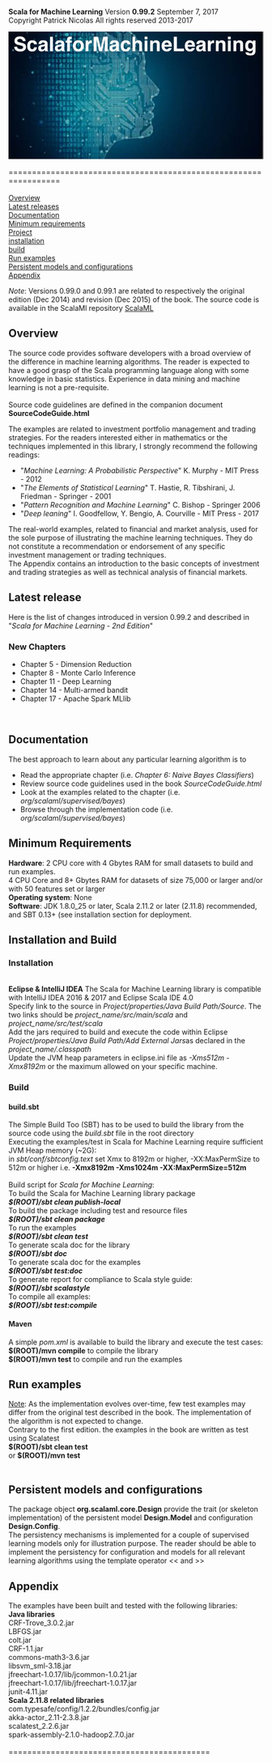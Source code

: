 <b>Scala for Machine Learning</b> Version <b>0.99.2</b> September 7, 2017<br>
Copyright Patrick Nicolas All rights reserved 2013-2017<br>

![Banner](images/scalaforml.jpeg)



=================================================================<br>
<br>
<a href="#overview">Overview</a><br>
<a href="#latestRelease">Latest releases</a><br>
<a href="#documentation">Documentation</a><br>
<a href="#requirements">Minimum requirements</a><br>
<a href="#project">Project</a><br>
<a href="#installation">installation</a><br>
<a href="#build">build</a><br>
<a href="#run">Run examples</a><br>
<a href="#persistency">Persistent models and configurations</a><br>
<a href="#appendix">Appendix</a><br>

<i>Note</i>: Versions 0.99.0 and 0.99.1 are related to respectively the original edition (Dec 2014) and revision (Dec 2015) of the book. The source code is available in the ScalaMl repository
<a href="https://github.com/prnicolas/ScalaMl">ScalaML</a>

<h2 id="overview">Overview</h2>
The source code provides software developers with a broad overview of the difference in machine learning algorithms. The reader is expected to have a good grasp of the Scala programming language along with some knowledge in basic statistics. Experience in data mining and machine learning is not a pre-requisite.<br><br>
Source code guidelines are defined in the companion document <b>SourceCodeGuide.html</b><br>

The examples are related to investment portfolio management and trading strategies. For the readers interested either in mathematics or the techniques implemented in this library, I strongly recommend the following readings:
<ul>
<li>"<i>Machine Learning: A Probabilistic Perspective</i>" K. Murphy - MIT Press - 2012</li>
<li>"<i>The Elements of Statistical Learning</i>" T. Hastie, R. Tibshirani, J. Friedman - Springer - 2001</li>
<li>"<i>Pattern Recognition and Machine Learning</i>" C. Bishop - Springer 2006</li>
<li>"<i>Deep leaning</i>" I. Goodfellow, Y. Bengio, A. Courville - MIT Press - 2017</li>
</ul>
The real-world examples, related to financial and market analysis, used for the sole purpose of illustrating the machine learning techniques. They do not constitute a recommendation or endorsement of any specific investment management or trading techniques.<br>
The Appendix contains an introduction to the basic concepts of investment and trading strategies as well as technical analysis of financial markets.

<h2 id="latestRelease">Latest release</h2>
Here is the list of changes introduced in version 0.99.2 and described in "<i>Scala for Machine Learning - 2nd Edition</i>"
<br>
<h3>New Chapters</h3>
<ul>
<li>Chapter 5 - Dimension Reduction</li>
<li>Chapter 8 - Monte Carlo Inference</li>
<li>Chapter 11 - Deep Learning</li>
<li>Chapter 14 - Multi-armed bandit</li>
<li>Chapter 17 - Apache Spark MLlib</li>
</ul>
<br>
<h2 id="Documentation">Documentation</h2>
The best approach to learn about any particular learning algorithm is to
<ul>
<li>Read the appropriate chapter (i.e. <i>Chapter 6: Naive Bayes Classifiers</i>)</li>
<li>Review source code guidelines used in the book <i>SourceCodeGuide.html</i></li>
<li>Look at the examples related to the chapter (i.e. <i>org/scalaml/supervised/bayes</i>)</li>
<li>Browse through the implementation code (i.e. <i>org/scalaml/supervised/bayes</i>)</li>
</ul>
<h2 id="requirements">Minimum Requirements</h2>
<b>Hardware</b>: 2 CPU core with 4 Gbytes RAM for small datasets to build and run examples.<br>
4 CPU Core and 8+ Gbytes RAM for datasets of size 75,000 or larger and/or with 50 features set or larger
<br>
<b>Operating system</b>: None<br>
<b>Software</b>: JDK 1.8.0_25 or later, Scala 2.11.2 or later (2.11.8) recommended, and SBT 0.13+ (see installation section for deployment.<br>

<h2 id="installationbuild">Installation and Build</h2>
<h3 id="installation">Installation</h3>
<br>
<b>Eclipse & IntelliJ IDEA</b>
The Scala for Machine Learning library is compatible with IntelliJ IDEA 2016 & 2017 and Eclipse Scala IDE 4.0<br>
Specify link to the source in <i>Project/properties/Java Build Path/Source</i>. The two links should be <i>project_name/src/main/scala</i> and <i>project_name/src/test/scala</i><br>
Add the jars required to build and execute the code within Eclipse <i>Project/properties/Java Build Path/Add External Jars</i>as declared in the <i>project_name/.classpath</i><br>
Update the JVM heap parameters in eclipse.ini file as <i>-Xms512m -Xmx8192m</i> or the maximum allowed on your specific machine.
<br>
<h3 id="build">Build</h3>
<h4>build.sbt</h4>
The Simple Build Too (SBT) has to be used to build the library from the source code using the <i>build.sbt</i> file in the root directory<br>
Executing the examples/test in Scala for Machine Learning require sufficient JVM Heap memory (~2G):<br>
in <i>sbt/conf/sbtconfig.text</i> set Xmx to 8192m or higher, -XX:MaxPermSize to 512m or higher i.e. <b>-Xmx8192m -Xms1024m -XX:MaxPermSize=512m</b><br><br>
Build script for <i>Scala for Machine Learning</i>:<br>
To build the Scala for Machine Learning library package<br><i><b> $(ROOT)/sbt clean publish-local</b></i><br>
To build the package including test and resource files<br><i><b> $(ROOT)/sbt clean package</b></i><br>
To run the examples <br><i><b> $(ROOT)/sbt clean test</b></i><br>
To generate scala doc for the library<br><i><b> $(ROOT)/sbt doc</b></i><br>
To generate scala doc for the examples<br><i><b> $(ROOT)/sbt test:doc</b></i><br>
To generate report for compliance to Scala style guide:<br><b><i> $(ROOT)/sbt scalastyle</i></b><br>
To compile all examples:<br><i><b>$(ROOT)/sbt test:compile</b></i><br>
<h4>Maven</h4>
A simple <i>pom.xml</i> is available to build the library and execute the test cases:<br>
<b>$(ROOT)/mvn compile</b> to compile the library<br>
<b>$(ROOT)/mvn test</b> to compile and run the examples

<h2 id="run">Run examples</h2>
<u>Note</u>: As the implementation evolves over-time, few test examples may differ from the original test described in the book. The implementation of the algorithm is not expected to change.
<br>
Contrary to the first edition. the examples in the book are written as test using Scalatest<Br>
<b> $(ROOT)/sbt clean test</b><br>  or
<b>$(ROOT)/mvn test</b><br>
<br>
<h2 id="persistency">Persistent models and configurations</h2>
The package object <b>org.scalaml.core.Design</b> provide the trait (or skeleton implementation) of the persistent model <b>Design.Model</b> and configuration <b>Design.Config</b>.<br>
The persistency mechanisms is implemented for a couple of supervised learning models only for illustration purpose. The reader should be able to implement the persistency for configuration and models for all relevant learning algorithms using the template operator << and >> <br>

<h2 id="appendix">Appendix</h2>
The examples have been built and tested with the following libraries:<br>
<b>Java libraries</b><br>
CRF-Trove_3.0.2.jar<br>
LBFGS.jar<br>
colt.jar<br>
CRF-1.1.jar<br>
commons-math3-3.6.jar<br>
libsvm_sml-3.18.jar<br>
jfreechart-1.0.17/lib/jcommon-1.0.21.jar<br>
jfreechart-1.0.17/lib/jfreechart-1.0.17.jar<br>
junit-4.11.jar<br>
<b>Scala 2.11.8 related libraries</b><br>
com.typesafe/config/1.2.2/bundles/config.jar<br>
akka-actor_2.11-2.3.8.jar<br>
scalatest_2.2.6.jar<br>
spark-assembly-2.1.0-hadoop2.7.0.jar<br>
<br>
===========================================
